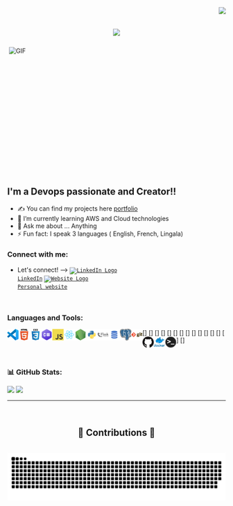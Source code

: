 <img align="right" src="https://visitor-badge.laobi.icu/badge?page_id=felicien-misseba.felicien-misseba" />

<h1 align="center">
    <img src="https://readme-typing-svg.herokuapp.com/?font=Righteous&size=35&center=true&vCenter=true&width=500&height=70&duration=4000&lines=Hi+There!+👋;+I'm+Felicien+Misseba+!;" />
</h1>

 <img align="right" alt="GIF" src="https://github.com/arsentieva/arsentieva/blob/main/code.gif?raw=true" width="500" height="320" />


## I'm a Devops passionate and Creator!!
- ✍ You can find my projects here [portfolio]
- 🌱 I’m currently learning AWS and Cloud technologies
- 💬 Ask me about ... Anything
- ⚡ Fun fact: I speak 3 languages ( English, French, Lingala)


###  Connect with me:
-  Let's connect! --> <code><a href="https://www.linkedin.com/in/felicien-misseba/" target="_blank" title="LinkedIn Profile"><img alt="LinkedIn Logo" width="22" src="https://cdn4.iconfinder.com/data/icons/colorful-guache-social-media-logos-1/159/social-media_linkedin-512.png"> LinkedIn</a></code> <code><a href="https://felicienmisseba.link" target="_blank" title="Website Profile"><img alt="Website Logo" width="22" src="https://cdn3.iconfinder.com/data/icons/colorful-guache-social-media-logos-1/159/social-media_web-256.png"> Personal website</a></code>

<br />

### Languages and Tools:

[<img align="left" alt="Visual Studio Code" width="26px" src="https://raw.githubusercontent.com/github/explore/80688e429a7d4ef2fca1e82350fe8e3517d3494d/topics/visual-studio-code/visual-studio-code.png" />]
[<img align="left" alt="HTML5" width="26px" src="https://raw.githubusercontent.com/github/explore/80688e429a7d4ef2fca1e82350fe8e3517d3494d/topics/html/html.png" />]
[<img align="left" alt="CSS3" width="26px" src="https://raw.githubusercontent.com/github/explore/80688e429a7d4ef2fca1e82350fe8e3517d3494d/topics/css/css.png" />]
[<img align="left" alt="CSharp" width="26px" src="https://raw.githubusercontent.com/github/explore/80688e429a7d4ef2fca1e82350fe8e3517d3494d/topics/csharp/csharp.png" />]
[<img align="left" alt="JavaScript" width="26px" src="https://raw.githubusercontent.com/github/explore/80688e429a7d4ef2fca1e82350fe8e3517d3494d/topics/javascript/javascript.png" />]
[<img align="left" alt="React" width="26px" src="https://raw.githubusercontent.com/github/explore/80688e429a7d4ef2fca1e82350fe8e3517d3494d/topics/react/react.png" />]
[<img align="left" alt="Node.js" width="26px" src="https://raw.githubusercontent.com/github/explore/80688e429a7d4ef2fca1e82350fe8e3517d3494d/topics/nodejs/nodejs.png" />]
[<img align="left" alt="python" width="26px" src="https://raw.githubusercontent.com/github/explore/80688e429a7d4ef2fca1e82350fe8e3517d3494d/topics/python/python.png" />]
[<img align="left" alt="flask" width="26px" src="https://raw.githubusercontent.com/github/explore/80688e429a7d4ef2fca1e82350fe8e3517d3494d/topics/flask/flask.png" />]
[<img align="left" alt="SQL" width="26px" src="https://raw.githubusercontent.com/github/explore/80688e429a7d4ef2fca1e82350fe8e3517d3494d/topics/sql/sql.png" />]
[<img align="left" alt="postgreSQL" width="26px" src="https://raw.githubusercontent.com/github/explore/80688e429a7d4ef2fca1e82350fe8e3517d3494d/topics/postgresql/postgresql.png" />]
[<img align="left" alt="Git" width="26px" src="https://raw.githubusercontent.com/github/explore/80688e429a7d4ef2fca1e82350fe8e3517d3494d/topics/git/git.png" />]
[<img align="left" alt="GitHub" width="26px" src="https://raw.githubusercontent.com/github/explore/78df643247d429f6cc873026c0622819ad797942/topics/github/github.png" />]
[<img align="left" alt="Docker" width="26px" src="https://raw.githubusercontent.com/github/explore/80688e429a7d4ef2fca1e82350fe8e3517d3494d/topics/docker/docker.png" />]
[<img align="left" alt="Terminal" width="26px" src="https://raw.githubusercontent.com/github/explore/80688e429a7d4ef2fca1e82350fe8e3517d3494d/topics/terminal/terminal.png" />]

<br />

### 📊 GitHub Stats:
![](https://github-readme-stats.vercel.app/api?username=felicien-misseba&theme=dark&hide_border=true&include_all_commits=false&count_private=true)
![](https://github-readme-stats.vercel.app/api/top-langs/?username=felicien-misseba&theme=dark&hide_border=true&include_all_commits=false&count_private=true&layout=compact)

---
<br />



<div align="center">
  <h2>🐍 Contributions 🐍</h2>
  <br>
  <img alt="snake eating my contributions" src="https://raw.githubusercontent.com/felicien-misseba/felicien-misseba/output/github-contribution-grid-snake.svg" />

  
  <br/>
</div>

[website]: https://felicienmisseba.link/
[linkedin]: https://linkedin.com/in/felicien-misseba
[portfolio]: https://www.felicienmisseba.link/categories/projects/
